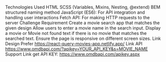 Technologies Used
HTML
SCSS (Variables, Mixins, Nesting, @extend)
BEM structured naming method
JavaScript (ES6): For API integration and handling user interactions
Fetch API: For making HTTP requests to the server
Challenge Requirement
Create a movie search app that matches the given design
Allow users to enter a movie name in the search input.
Display a movie or Movie not found text if there is no movie that matches the searched text.
Ensure the page is responsive on different screen sizes.
Link Design Prefer
https://react-query-movies-app.netlify.app/
Link API
https://www.omdbapi.com/?apikey=YOUR_API_KEY&s=MOVIE_NAME
Support
Link get API KEY: https://www.omdbapi.com/apikey.aspx
